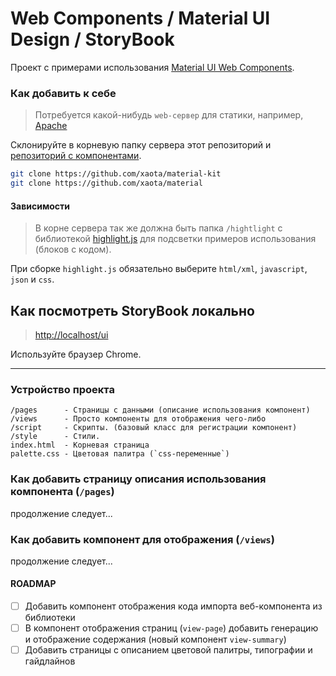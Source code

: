 # Web Components / Material UI Design / StoryBook
Проект с примерами использования [Material UI Web Components](https://github.com/xaota/material).

### Как добавить к себе
> Потребуется какой-нибудь `web-сервер` для статики, например, [Apache](https://www.apachelounge.com/download/)

Склонируйте в корневую папку сервера этот репозиторий и [репозиторий с компонентами](https://github.com/xaota/material).

```bash
git clone https://github.com/xaota/material-kit
git clone https://github.com/xaota/material
```

#### Зависимости
> В корне сервера так же должна быть папка `/hightlight` с библиотекой [highlight.js](https://highlightjs.org/) для подсветки примеров использования (блоков с кодом).

При сборке `highlight.js` обязательно выберите `html/xml`, `javascript`, `json` и `css`.

## Как посмотреть StoryBook локально
> [http://localhost/ui](http://localhost/material-kit)

Используйте браузер Chrome.

---

### Устройство проекта
```
/pages      - Страницы с данными (описание использования компонент)
/views      - Просто компоненты для отображения чего-либо
/script     - Скрипты. (базовый класс для регистрации компонент)
/style      - Стили.
index.html  - Корневая страница
palette.css - Цветовая палитра (`css-переменные`)
```

### Как добавить страницу описания использования компонента (`/pages`)
продолжение следует...

### Как добавить компонент для отображения (`/views`)
продолжение следует...

#### ROADMAP
- [ ] Добавить компонент отображения кода импорта веб-компонента из библиотеки
- [ ] В компонент отображения страниц (`view-page`) добавить генерацию и отображение содержания (новый компонент `view-summary`)
- [ ] Добавить страницы с описанием цветовой палитры, типографии и гайдлайнов
